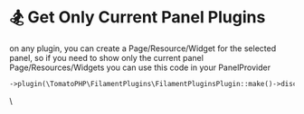 # 🏂 Get Only Current Panel Plugins

on any plugin, you can create a Page/Resource/Widget for the selected panel, so if you need to show only the current panel Page/Resources/Widgets you can use this code in your PanelProvider

```php
->plugin(\TomatoPHP\FilamentPlugins\FilamentPluginsPlugin::make()->discoverCurrentPanelOnly())
```

\
